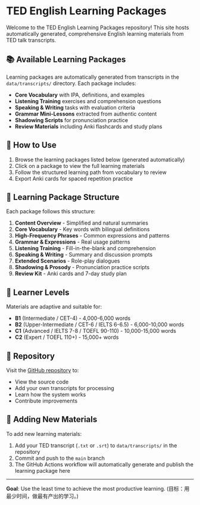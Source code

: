 # TED English Learning Packages

Welcome to the TED English Learning Packages repository! This site hosts automatically generated, comprehensive English learning materials from TED talk transcripts.

## 📚 Available Learning Packages

Learning packages are automatically generated from transcripts in the `data/transcripts/` directory. Each package includes:

- **Core Vocabulary** with IPA, definitions, and examples
- **Listening Training** exercises and comprehension questions
- **Speaking & Writing** tasks with evaluation criteria
- **Grammar Mini-Lessons** extracted from authentic content
- **Shadowing Scripts** for pronunciation practice
- **Review Materials** including Anki flashcards and study plans

## 🚀 How to Use

1. Browse the learning packages listed below (generated automatically)
2. Click on a package to view the full learning materials
3. Follow the structured learning path from vocabulary to review
4. Export Anki cards for spaced repetition practice

## 📖 Learning Package Structure

Each package follows this structure:

1. **Content Overview** - Simplified and natural summaries
2. **Core Vocabulary** - Key words with bilingual definitions
3. **High-Frequency Phrases** - Common expressions and patterns
4. **Grammar & Expressions** - Real usage patterns
5. **Listening Training** - Fill-in-the-blank and comprehension
6. **Speaking & Writing** - Summary and discussion prompts
7. **Extended Scenarios** - Role-play dialogues
8. **Shadowing & Prosody** - Pronunciation practice scripts
9. **Review Kit** - Anki cards and 7-day study plan

## 🎯 Learner Levels

Materials are adaptive and suitable for:

- **B1** (Intermediate / CET-4) - 4,000-6,000 words
- **B2** (Upper-Intermediate / CET-6 / IELTS 6-6.5) - 6,000-10,000 words
- **C1** (Advanced / IELTS 7-8 / TOEFL 90-110) - 10,000-15,000 words
- **C2** (Expert / TOEFL 110+) - 15,000+ words

## 🔗 Repository

Visit the [GitHub repository](https://github.com/Baggio200cn/Baggio200cn) to:
- View the source code
- Add your own transcripts for processing
- Learn how the system works
- Contribute improvements

## 📝 Adding New Materials

To add new learning materials:

1. Add your TED transcript (`.txt` or `.srt`) to `data/transcripts/` in the repository
2. Commit and push to the `main` branch
3. The GitHub Actions workflow will automatically generate and publish the learning package here

---

**Goal**: Use the least time to achieve the most productive learning. (目标：用最少时间，做最有产出的学习。)
